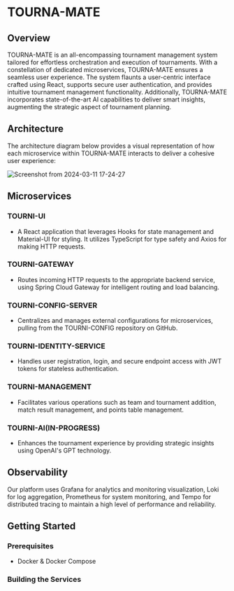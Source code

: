 # TOURNA-MATE

## Overview

TOURNA-MATE is an all-encompassing tournament management system tailored for effortless orchestration and execution of tournaments. With a constellation of dedicated microservices, TOURNA-MATE ensures a seamless user experience. The system flaunts a user-centric interface crafted using React, supports secure user authentication, and provides intuitive tournament management functionality. Additionally, TOURNA-MATE incorporates state-of-the-art AI capabilities to deliver smart insights, augmenting the strategic aspect of tournament planning.

## Architecture

The architecture diagram below provides a visual representation of how each microservice within TOURNA-MATE interacts to deliver a cohesive user experience:

![Screenshot from 2024-03-11 17-24-27](https://github.com/raju4789/tourna-mate/assets/9479811/354c7dcd-37d0-47ba-82b0-1c26ab5423ac)


## Microservices

### TOURNI-UI

- A React application that leverages Hooks for state management and Material-UI for styling. It utilizes TypeScript for type safety and Axios for making HTTP requests.


### TOURNI-GATEWAY

- Routes incoming HTTP requests to the appropriate backend service, using Spring Cloud Gateway for intelligent routing and load balancing.


### TOURNI-CONFIG-SERVER

- Centralizes and manages external configurations for microservices, pulling from the TOURNI-CONFIG repository on GitHub.


### TOURNI-IDENTITY-SERVICE

- Handles user registration, login, and secure endpoint access with JWT tokens for stateless authentication.


### TOURNI-MANAGEMENT

- Facilitates various operations such as team and tournament addition, match result management, and points table management.


### TOURNI-AI(IN-PROGRESS)

-  Enhances the tournament experience by providing strategic insights using OpenAI's GPT technology.


## Observability

Our platform uses Grafana for analytics and monitoring visualization, Loki for log aggregation, Prometheus for system monitoring, and Tempo for distributed tracing to maintain a high level of performance and reliability.

## Getting Started

### Prerequisites

- Docker & Docker Compose

### Building the Services

